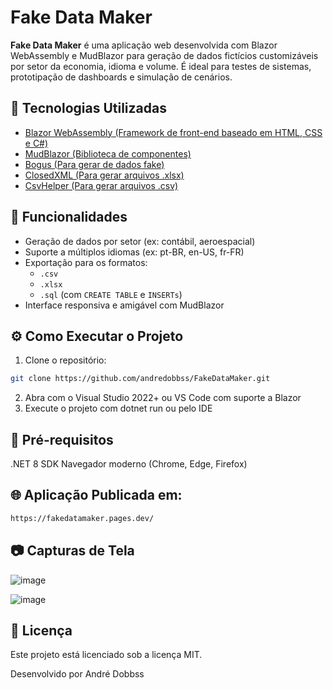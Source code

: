 # Fake Data Maker

**Fake Data Maker** é uma aplicação web desenvolvida com Blazor WebAssembly e MudBlazor para geração de dados fictícios customizáveis por setor da economia, idioma e volume. É ideal para testes de sistemas, prototipação de dashboards e simulação de cenários.

## 🔧 Tecnologias Utilizadas
- [Blazor WebAssembly (Framework de front-end baseado em HTML, CSS e C#)](https://dotnet.microsoft.com/en-us/apps/aspnet/web-apps/blazor)
- [MudBlazor (Biblioteca de componentes)](https://www.mudblazor.com/)
- [Bogus (Para gerar de dados fake)](https://github.com/bchavez/Bogus)
- [ClosedXML (Para gerar arquivos .xlsx)](https://docs.closedxml.io/en/latest/)
- [CsvHelper (Para gerar arquivos .csv)](https://joshclose.github.io/CsvHelper/)

## 📝 Funcionalidades
- Geração de dados por setor (ex: contábil, aeroespacial)
- Suporte a múltiplos idiomas (ex: pt-BR, en-US, fr-FR)
- Exportação para os formatos:
  - `.csv`
  - `.xlsx`
  - `.sql` (com `CREATE TABLE` e `INSERTs`)
- Interface responsiva e amigável com MudBlazor

## ⚙️ Como Executar o Projeto
1. Clone o repositório:
```bash
git clone https://github.com/andredobbss/FakeDataMaker.git
```
2. Abra com o Visual Studio 2022+ ou VS Code com suporte a Blazor
3. Execute o projeto com dotnet run ou pelo IDE

## 🚨 Pré-requisitos
.NET 8 SDK
Navegador moderno (Chrome, Edge, Firefox)

## 🌐 Aplicação Publicada em:
```bash
https://fakedatamaker.pages.dev/
```

## 📷 Capturas de Tela

![image](https://github.com/user-attachments/assets/a67d9358-9d1d-437d-9a21-c9b0d68a7eee)

![image](https://github.com/user-attachments/assets/12bbe301-4729-46e1-9327-cc59c2d1b331)

## 📄 Licença
Este projeto está licenciado sob a licença MIT.

Desenvolvido por André Dobbss
